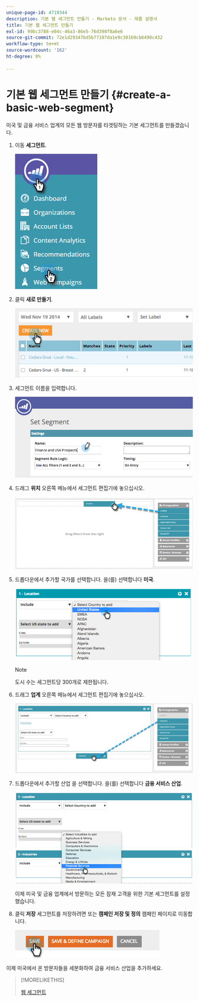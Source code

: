 ```yaml
---
unique-page-id: 4719344
description: 기본 웹 세그먼트 만들기 - Marketo 문서 - 제품 설명서
title: 기본 웹 세그먼트 만들기
exl-id: 99bc3788-e04c-46a3-86e5-76d398f8a6e6
source-git-commit: 72e1d29347bd5b77107da1e9c30169cb6490c432
workflow-type: tm+mt
source-wordcount: '162'
ht-degree: 0%

---
```


# 기본 웹 세그먼트 만들기 {#create-a-basic-web-segment}

미국 및 금융 서비스 업계의 모든 웹 방문자를 타겟팅하는 기본 세그먼트를 만들겠습니다.

1. 이동 **세그먼트**.

   ![](assets/image2016-8-18-15-3a37-3a32.png)

1. 클릭 **새로 만들기**.

   ![](assets/image2014-11-19-19-3a33-3a47.png)

1. 세그먼트 이름을 입력합니다.

   ![](assets/segment-name.png)

1. 드래그 **위치** 오른쪽 메뉴에서 세그먼트 편집기에 놓으십시오.

   ![](assets/location-drag-hand.jpg)

1. 드롭다운에서 추가할 국가를 선택합니다. 을(를) 선택합니다 **미국**.

   ![](assets/image2015-5-28-15-3a29-3a15.png)

   >[!NOTE]
   >
   >도시 수는 세그먼트당 300개로 제한됩니다.

1. 드래그 **업계** 오른쪽 메뉴에서 세그먼트 편집기에 놓으십시오.

   ![](assets/industries-hand.jpg)

1. 드롭다운에서 추가할 산업 을 선택합니다. 을(를) 선택합니다 **금융 서비스 산업**.

   ![](assets/segment-industries.png)

   이제 미국 및 금융 업계에서 방문하는 모든 잠재 고객을 위한 기본 세그먼트를 설정했습니다.

1. 클릭 **저장** 세그먼트를 저장하려면 또는 **캠페인 저장 및 정의** 캠페인 페이지로 이동합니다.

   ![](assets/image2014-11-19-19-3a48-3a20.png)

이제 미국에서 온 방문자들을 세분화하여 금융 서비스 산업을 추가하세요.

>[!MORELIKETHIS]
>
>[웹 세그먼트](/help/marketo/product-docs/web-personalization/using-web-segments/web-segments.md)
